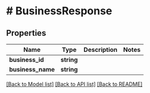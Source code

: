 # # BusinessResponse

## Properties

Name | Type | Description | Notes
------------ | ------------- | ------------- | -------------
**business_id** | **string** |  |
**business_name** | **string** |  |

[[Back to Model list]](../../README.md#models) [[Back to API list]](../../README.md#endpoints) [[Back to README]](../../README.md)
